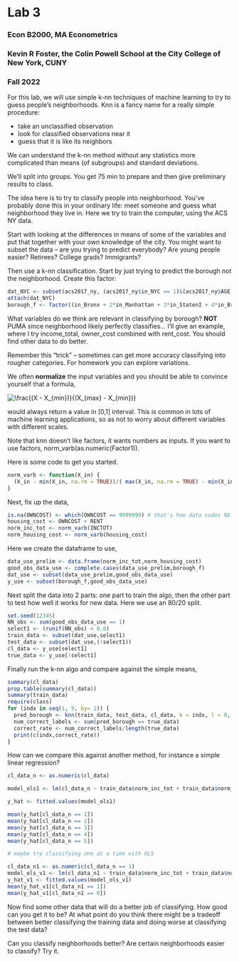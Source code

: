Lab 3
================

### Econ B2000, MA Econometrics

### Kevin R Foster, the Colin Powell School at the City College of New York, CUNY

### Fall 2022

For this lab, we will use simple k-nn techniques of machine learning to
try to guess people’s neighborhoods. Knn is a fancy name for a really
simple procedure:

-   take an unclassified observation
-   look for classified observations near it
-   guess that it is like its neighbors

We can understand the k-nn method without any statistics more
complicated than means (of subgroups) and standard deviations.

We’ll split into groups. You get 75 min to prepare and then give
preliminary results to class.

The idea here is to try to classify people into neighborhood. You’ve
probably done this in your ordinary life: meet someone and guess what
neighborhood they live in. Here we try to train the computer, using the
ACS NY data.

Start with looking at the differences in means of some of the variables
and put that together with your own knowledge of the city. You might
want to subset the data – are you trying to predict everybody? Are young
people easier? Retirees? College grads? Immigrants?

Then use a k-nn classification. Start by just trying to predict the
borough not the neighborhood. Create this factor:

``` r
dat_NYC <- subset(acs2017_ny, (acs2017_ny$in_NYC == 1)&(acs2017_ny$AGE > 20) & (acs2017_ny$AGE < 66))
attach(dat_NYC)
borough_f <- factor((in_Bronx + 2*in_Manhattan + 3*in_StatenI + 4*in_Brooklyn + 5*in_Queens), levels=c(1,2,3,4,5),labels = c("Bronx","Manhattan","Staten Island","Brooklyn","Queens"))
```

What variables do we think are relevant in classifying by borough?
**NOT** PUMA since neighborhood likely perfectly classifies… I’ll give
an example, where I try income_total, owner_cost combined with
rent_cost. You should find other data to do better.

Remember this “trick” – sometimes can get more accuracy classifying into
rougher categories. For homework you can explore variations.

We often **normalize** the input variables and you should be able to
convince yourself that a formula,

![\frac{(X - X\_{min})}{(X\_{max} - X\_{min})}](https://latex.codecogs.com/png.image?%5Cdpi%7B110%7D&space;%5Cbg_white&space;%5Cfrac%7B%28X%20-%20X_%7Bmin%7D%29%7D%7B%28X_%7Bmax%7D%20-%20X_%7Bmin%7D%29%7D "\frac{(X - X_{min})}{(X_{max} - X_{min})}")

would always return a value in \[0,1\] interval. This is common in lots
of machine learning applications, so as not to worry about different
variables with different scales.

Note that knn doesn’t like factors, it wants numbers as inputs. If you
want to use factors, norm_varb(as.numeric(Factor1)).

Here is some code to get you started.

``` r
norm_varb <- function(X_in) {
  (X_in - min(X_in, na.rm = TRUE))/( max(X_in, na.rm = TRUE) - min(X_in, na.rm = TRUE) )
}
```

Next, fix up the data,

``` r
is.na(OWNCOST) <- which(OWNCOST == 9999999) # that's how data codes NA values
housing_cost <- OWNCOST + RENT
norm_inc_tot <- norm_varb(INCTOT)
norm_housing_cost <- norm_varb(housing_cost)
```

Here we create the dataframe to use,

``` r
data_use_prelim <- data.frame(norm_inc_tot,norm_housing_cost)
good_obs_data_use <- complete.cases(data_use_prelim,borough_f)
dat_use <- subset(data_use_prelim,good_obs_data_use)
y_use <- subset(borough_f,good_obs_data_use)
```

Next split the data into 2 parts: one part to train the algo, then the
other part to test how well it works for new data. Here we use an 80/20
split.

``` r
set.seed(12345)
NN_obs <- sum(good_obs_data_use == 1)
select1 <- (runif(NN_obs) < 0.8)
train_data <- subset(dat_use,select1)
test_data <- subset(dat_use,(!select1))
cl_data <- y_use[select1]
true_data <- y_use[!select1]
```

Finally run the k-nn algo and compare against the simple means,

``` r
summary(cl_data)
prop.table(summary(cl_data))
summary(train_data)
require(class)
for (indx in seq(1, 9, by= 2)) {
  pred_borough <- knn(train_data, test_data, cl_data, k = indx, l = 0, prob = FALSE, use.all = TRUE)
  num_correct_labels <- sum(pred_borough == true_data)
  correct_rate <- num_correct_labels/length(true_data)
  print(c(indx,correct_rate))
}
```

How can we compare this against another method, for instance a simple
linear regression?

``` r
cl_data_n <- as.numeric(cl_data)

model_ols1 <- lm(cl_data_n ~ train_data$norm_inc_tot + train_data$norm_housing_cost)

y_hat <- fitted.values(model_ols1)

mean(y_hat[cl_data_n == 1])
mean(y_hat[cl_data_n == 2])
mean(y_hat[cl_data_n == 3])
mean(y_hat[cl_data_n == 4])
mean(y_hat[cl_data_n == 5])

# maybe try classifying one at a time with OLS

cl_data_n1 <- as.numeric(cl_data_n == 1)
model_ols_v1 <- lm(cl_data_n1 ~ train_data$norm_inc_tot + train_data$norm_housing_cost)
y_hat_v1 <- fitted.values(model_ols_v1)
mean(y_hat_v1[cl_data_n1 == 1])
mean(y_hat_v1[cl_data_n1 == 0])
```

Now find some other data that will do a better job of classifying. How
good can you get it to be? At what point do you think there might be a
tradeoff between better classifying the training data and doing worse at
classifying the test data?

Can you classify neighborhoods better? Are certain neighborhoods easier
to classify? Try it.
